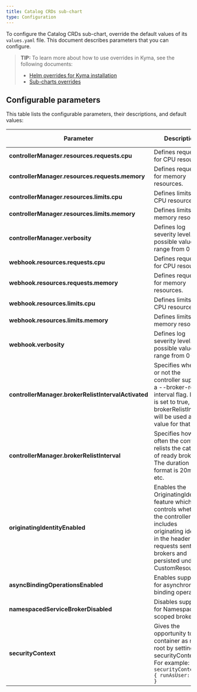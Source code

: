 ```yaml
---
title: Catalog CRDs sub-chart
type: Configuration
---
```


To configure the Catalog CRDs sub-chart, override the default values of its `values.yaml` file. This document describes parameters that you can configure.

>**TIP:** To learn more about how to use overrides in Kyma, see the following documents:
>* [Helm overrides for Kyma installation](/root/kyma/#configuration-helm-overrides-for-kyma-installation)
>* [Sub-charts overrides](/root/kyma/#configuration-helm-overrides-for-kyma-installation-sub-chart-overrides)

## Configurable parameters

This table lists the configurable parameters, their descriptions, and default values:

| Parameter | Description | Default value |
|-----------|-------------|---------------|
| **controllerManager.resources.requests.cpu** | Defines requests for CPU resources. | `100m` |
| **controllerManager.resources.requests.memory** | Defines requests for memory resources. | `20Mi` |
| **controllerManager.resources.limits.cpu** | Defines limits for CPU resources. | `100m` |
| **controllerManager.resources.limits.memory** | Defines limits for memory resources. | `30Mi` |
| **controllerManager.verbosity** | Defines log severity level. The possible values range from 0-10. | `10` |
| **webhook.resources.requests.cpu** | Defines requests for CPU resources. | `100m` |
| **webhook.resources.requests.memory** | Defines requests for memory resources. | `20Mi` |
| **webhook.resources.limits.cpu** | Defines limits for CPU resources. | `100m` |
| **webhook.resources.limits.memory** | Defines limits for memory resources. | `30Mi` |
| **webhook.verbosity** | Defines log severity level. The possible values range from 0-10. | `10` |
| **controllerManager.brokerRelistIntervalActivated** | Specifies whether or not the controller supports a --broker-relist-interval flag. If this is set to true, brokerRelistInterval will be used as the value for that flag. | `true` |
| **controllerManager.brokerRelistInterval** | Specifies how often the controller relists the catalogs of ready brokers. The duration format is 20m, 1h, etc. | `24h` |
| **originatingIdentityEnabled** | Enables the OriginatingIdentity feature which controls whether the controller includes originating identity in the header of requests sent to brokers and persisted under a CustomResource. | `true` |
| **asyncBindingOperationsEnabled** | Enables support for asynchronous binding operations. | `true` |
| **namespacedServiceBrokerDisabled** | Disables support for Namespace-scoped brokers. | `false` |
| **securityContext** | Gives the opportunity to run container as non-root by setting a securityContext. For example: `securityContext: { runAsUser: 1001 }` | `{}` |
